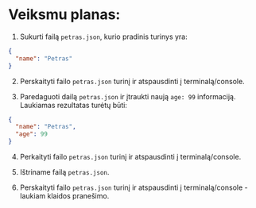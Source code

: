 # Veiksmu planas:

1. Sukurti failą `petras.json`, kurio pradinis turinys yra:

```json
{
  "name": "Petras"
}
```

2. Perskaityti failo `petras.json` turinį ir atspausdinti į terminalą/console.

3. Paredaguoti dailą `petras.json` ir įtraukti naują `age: 99` informaciją. Laukiamas rezultatas turėtų būti:

```json
{
  "name": "Petras",
  "age": 99
}
```

4. Perkaityti failo `petras.json` turinį ir atspausdinti į terminalą/console.

5. Ištriname failą `petras.json`.

6. Perskaityti failo `petras.json` turinį ir atspausdinti į terminalą/console - laukiam klaidos pranešimo.
